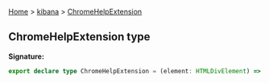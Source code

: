 [Home](./index) &gt; [kibana](./kibana.md) &gt; [ChromeHelpExtension](./kibana.chromehelpextension.md)

## ChromeHelpExtension type


<b>Signature:</b>

```typescript
export declare type ChromeHelpExtension = (element: HTMLDivElement) => (() => void);
```
